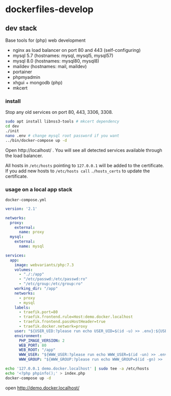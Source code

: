 # dockerfiles-develop

## dev stack

Base tools for (php) web development

- nginx as load balancer on port 80 and 443 (self-configuring)
- mysql 5.7 (hostnames: mysql, mysql5, mysql57)
- mysql 8.0 (hostnames: mysql80, mysql8)
- maildev (hostnames: mail, maildev)
- portainer
- phpmyadmin
- xhgui + mongodb (php)
- mkcert

### install

Stop any old services on port 80, 443, 3306, 3308.

```bash
sudo apt install libnss3-tools # mkcert dependency
cd dev
./init
nano .env # change mysql root password if you want
../bin/docker-compose up -d
```

Open http://localhost/ . You will see all detected services available through the load balancer.

All hosts in `/etc/hosts` pointing to `127.0.0.1` will be added to the certificate. If you add new hosts to `/etc/hosts call` `./hosts_certs` to update the certificate.

### usage on a local app stack

`docker-compose.yml`
```yaml
version: '2.1'

networks:
  proxy:
    external:
      name: proxy
  mysql:
    external:
      name: mysql

services:
  app:
    image: webvariants/php:7.3
    volumes:
      - "./:/app"
      - "/etc/passwd:/etc/passwd:ro"
      - "/etc/group:/etc/group:ro"
    working_dir: "/app"
    networks:
      - proxy
      - mysql
    labels:
      - traefik.port=80
      - traefik.frontend.rule=Host:demo.docker.localhost
      - traefik.frontend.passHostHeader=true
      - traefik.docker.network=proxy
    user: "${USER_UID:?please run echo USER_UID=$(id -u) >> .env}:${USER_GID:?please run echo USER_GID=$(id -g) >> .env}"
    environment:
      PHP_IMAGE_VERSION: 2
      WEB_PORT: 80
      WEB_ROOT: "/app"
      WWW_USER: "${WWW_USER:?please run echo WWW_USER=$(id -un) >> .env}"
      WWW_GROUP: "${WWW_GROUP:?please run echo WWW_GROUP=$(id -gn) >> .env}"
```

```bash
echo '127.0.0.1 demo.docker.localhost' | sudo tee -a /etc/hosts
echo '<?php phpinfo();' > index.php
docker-compose up -d
```

open http://demo.docker.localhost/
